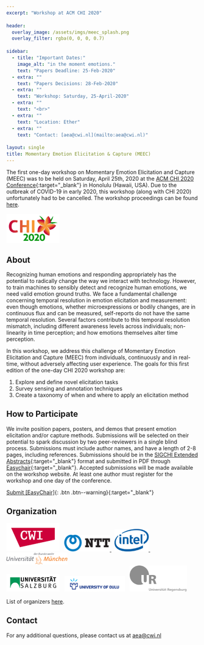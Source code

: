 ```yaml
---
excerpt: "Workshop at ACM CHI 2020"

header:
  overlay_image: /assets/imgs/meec_splash.png
  overlay_filter: rgba(0, 0, 0, 0.7)

sidebar:
  - title: "Important Dates:"
    image_alt: "in the moment emotions."
    text: "Papers Deadline: 25-Feb-2020"
  - extra: ""
    text: "Papers Decisions: 28-Feb-2020"
  - extra: ""
    text: "Workshop: Saturday, 25-April-2020"
  - extra: ""
    text: "<br>"
  - extra: ""
    text: "Location: Ether"
  - extra: ""
    text: "Contact: [aea@cwi.nl](mailto:aea@cwi.nl)"

layout: single
title: Momentary Emotion Elicitation & Capture (MEEC)
---
```

<!-- actions:
    - label: "Submit [EasyChair]"
      url: "https://easychair.org/conferences/?conf=meec2020"
       -->
The first one-day workshop on Momentary Emotion Elicitation and Capture (MEEC) was to be held on Saturday, April 25th, 2020 at the [ACM CHI 2020 Conference](https://chi2020.acm.org/){:target="\_blank"} in Honolulu (Hawaii, USA). Due to the outbreak of COVID-19 in early 2020, this workshop (along with CHI 2020) unfortunately had to be cancelled. The workshop proceedings can be found [here](accepted_papers).
<br><br>
<a href="https://chi2020.acm.org/" target="\_blank"><img src="./assets/imgs/chi2020.png" width="140"></a>


## About

Recognizing human emotions and responding appropriately has the potential to radically change the way we interact with technology. However, to train machines to sensibly detect and recognize human emotions, we need valid emotion ground truths. We face a fundamental challenge concerning temporal resolution in emotion elicitation and measurement: even though emotions, whether microexpressions or bodily changes, are in continuous flux and can be measured, self-reports do not have the same temporal resolution. Several factors contribute to this temporal resolution mismatch, including different awareness levels across individuals; non-linearity in time perception; and how emotions themselves alter time perception.

In this workshop, we address this challenge of Momentary Emotion Elicitation and Capture (MEEC) from individuals, continuously and in real-time, without adversely affecting user experience. The goals for this first edition of the one-day CHI 2020 workshop are:

1. Explore and define novel elicitation tasks
2. Survey sensing and annotation techniques
3. Create a taxonomy of when and where to apply an elicitation method


## How to Participate

We invite position papers, posters, and demos that present emotion elicitation and/or capture methods. Submissions will be selected on their potential to spark discussion by two peer-reviewers in a single blind process. Submissions must include author names, and have a length of 2-8 pages, including references. Submissions should be in the [SIGCHI Extended Abstracts](https://chi2020.acm.org/authors/chi-proceedings-format/){:target="\_blank"} format and submitted in PDF through [Easychair](https://easychair.org/conferences/?conf=meec2020){:target="\_blank"}. Accepted submissions will be made available on the workshop website. At least one author must register for the workshop and one day of the conference.

[Submit [EasyChair]](https://easychair.org/conferences/?conf=meec2020){: .btn .btn--warning}{:target="\_blank"}

## Organization

<a href="https://www.dis.cwi.nl/"><img src="./assets/imgs/logos/cwi.png" width="140"></a> &nbsp;
<a href="http://www.kecl.ntt.co.jp/english/index.html"><img src="./assets/imgs/logos/ntt.png" width="120"> </a> &nbsp;
<a href="https://www.intel.com/content/www/us/en/research/overview.html"><img src="./assets/imgs/logos/intel.png" width="90"> </a> &nbsp;
<a href="https://www.unibw.de/home-en"><img src="./assets/imgs/logos/bum.png" width="160"></a> &nbsp; <br>
<a href="https://www.uni-salzburg.at/index.php?id=52&L=1"><img src="./assets/imgs/logos/salzburg.png" width="140"></a> &nbsp;
<a href="https://www.oulu.fi/university/"><img src="./assets/imgs/logos/oulu.png" width="160"></a> &nbsp;
<a href="https://www.uni-regensburg.de/"><img src="./assets/imgs/logos/regensburg.png" width="150"></a> &nbsp;

List of organizers [here](committee).

## Contact

For any additional questions, please contact us at [aea@cwi.nl](mailto:aea@cwi.nl)
